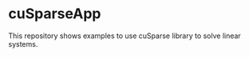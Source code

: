 cuSparseApp
===========

This repository shows examples to use cuSparse library to solve linear systems.
